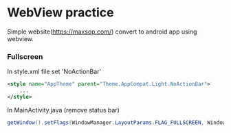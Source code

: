 # WebView practice
Simple website(https://maxsop.com/) convert to android app using webview.

### Fullscreen 
In style.xml file set 'NoActionBar'
```xml
<style name="AppTheme" parent="Theme.AppCompat.Light.NoActionBar">
    ...
</style>
```

In MainActivity.java (remove status bar)
```java
getWindow().setFlags(WindowManager.LayoutParams.FLAG_FULLSCREEN, WindowManager.LayoutParams.FLAG_FULLSCREEN);
```
